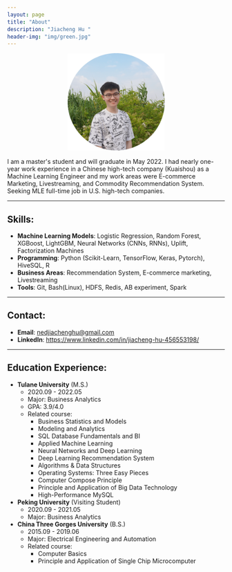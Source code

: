 ```yaml
---
layout: page
title: "About"
description: "Jiacheng Hu " 
header-img: "img/green.jpg"
---
```

<div align=center>
<img src="/img/ProfilePictureMaker.png" width = "225" height = "225" alt="" align=center />
</div>
<br>
I am a master's student and will graduate in May 2022. I had nearly one-year work experience in a Chinese high-tech company (Kuaishou) as a Machine Learning Engineer and my work areas were E-commerce Marketing, Livestreaming, and Commodity Recommendation System. Seeking MLE full-time job in U.S. high-tech companies.

***

## Skills:
+ **Machine Learning Models**: Logistic Regression, Random Forest, XGBoost, LightGBM, Neural Networks (CNNs, RNNs), Uplift, Factorization Machines
+ **Programming**: Python (Scikit-Learn, TensorFlow, Keras, Pytorch), HiveSQL, R
+ **Business Areas**: Recommendation System, E-commerce marketing, Livestreaming
+ **Tools**: Git, Bash(Linux), HDFS, Redis, AB experiment, Spark

***

## Contact:
* **Email**: nedjiachenghu@gmail.com
* **LinkedIn**: <https://www.linkedin.com/in/jiacheng-hu-456553198/>

***

## Education Experience:
+ **Tulane University** (M.S.)
  - 2020.09 - 2022.05
  - Major: Business Analytics
  - GPA: 3.9/4.0
  - Related course:
    - Business Statistics and Models 
    - Modeling and Analytics
    - SQL Database Fundamentals and BI
    - Applied Machine Learning
    - Neural Networks and Deep Learning
    - Deep Learning Recommendation System
    - Algorithms & Data Structures
    - Operating Systems: Three Easy Pieces
    - Computer Compose Principle
    - Principle and Application of Big Data Technology
    - High-Performance MySQL
 + **Peking University** (Visiting Student)
    - 2020.09 - 2021.05
    - Major: Business Analytics
 + **China Three Gorges University** (B.S.)
    - 2015.09 - 2019.06
    - Major: Electrical Engineering and Automation
    - Related course:
      - Computer Basics
      - Principle and Application of Single Chip Microcomputer

 

